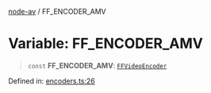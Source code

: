 [node-av](../globals.md) / FF\_ENCODER\_AMV

# Variable: FF\_ENCODER\_AMV

> `const` **FF\_ENCODER\_AMV**: [`FFVideoEncoder`](../type-aliases/FFVideoEncoder.md)

Defined in: [encoders.ts:26](https://github.com/seydx/av/blob/f8631fc881b394300b1479f511d55cf1c370a87f/src/constants/encoders.ts#L26)
